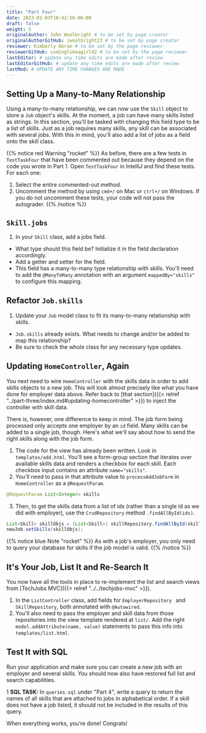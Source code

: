 ```yaml
---
title: "Part Four"
date: 2023-01-03T10:42:56-06:00
draft: false
weight: 5
originalAuthor: John Woolbright # to be set by page creator
originalAuthorGitHub: jwoolbright23 # to be set by page creator
reviewer: Kimberly Horan # to be set by the page reviewer
reviewerGitHub: codinglikeagirl42 # to be set by the page reviewer
lastEditor: # update any time edits are made after review
lastEditorGitHub: # update any time edits are made after review
lastMod: # UPDATE ANY TIME CHANGES ARE MADE
---
```


## Setting Up a Many-to-Many Relationship

Using a many-to-many relationship, we can now use the `Skill` object to store a `Job` object's skills. At the moment,
a job can have many skills listed as strings. In this section, you'll be tasked with changing this field type to be a list
of skills. Just as a job requires many skills, any skill can be associated with several jobs. With this in mind, you'll also
add a list of jobs as a field onto the skill class.

{{% notice red Warning "rocket" %}}
As before, there are a few tests in `TestTaskFour` that have been commented out because they depend on the code you wrote in Part 1. Open `TestTaskFour` in IntelliJ and find these tests. For each one:

1. Select the entire commented-out method.
1. Uncomment the method by using `cmd+/` on Mac or `ctrl+/` on Windows. If you do not uncomment these tests, your code will not pass the autograder.
{{% /notice %}}

## `Skill.jobs`

1. In your `Skill` class, add a jobs field.
- What type should this field be? Initialize it in the field declaration accordingly.
- Add a getter and setter for the field.
- This field has a many-to-many type relationship with skills. You'll need to add the `@ManyToMany` annotation with an argument `mappedBy="skills"` to configure this mapping.

## Refactor `Job.skills`

1. Update your `Job` model class to fit its many-to-many relationship with skills.
- `Job.skills` already exists. What needs to change and/or be added to map this relationship?
- Be sure to check the whole class for any necessary type updates.

## Updating `HomeController`, Again

You next need to wire `HomeController` with the skills data in order to add skills objects to a new job.
This will look almost precisely like what you have done for employer data above. Refer back to [that section]({{< relref "../part-three/index.md#updating-homecontroller" >}}) to inject the controller with skill data.

There is, however, one difference to keep in mind. The job form being processed only accepts one employer by an `id` field. Many skills can be added to a single job, though. Here's what we'll say about how to send the right skills along with the job form.

1. The code for the view has already been written. Look in `templates/add.html`. You'll see a form-group section that iterates over available skills data and renders a checkbox for each skill. Each checkbox input contains an attribute `name="skills"`.
2. You'll need to pass in that attribute value to `processAddJobForm` in `HomeController` as a `@RequestParam`.

```java
@RequestParam List<Integer> skills
```

3. Then, to get the skills data from a list of ids (rather than a single id as we did with employer), use the `CrudRepository` method `.findAllById(ids)`.

```java
List<Skill> skillObjs = (List<Skill>) skillRepository.findAllById(skills);
newJob.setSkills(skillObjs);
```

{{% notice blue Note "rocket" %}}
As with a job's employer, you only need to query your database for skills if the job model is valid.
{{% /notice %}}

## It's Your Job, List It and Re-Search It

You now have all the tools in place to re-implement the list and search views from [TechJobs MVC]({{< relref "../../techjobs-mvc" >}}).

1. In the `ListController` class, add fields for `EmployerRepository ` and `SkillRepository`, both annotated with `@Autowired`.
1. You'll also need to pass the employer and skill data from those repositories into the view template rendered at `list/`. Add the right `model.addAttribute(name, value)` statements to pass this info into `templates/list.html`.

## Test It with SQL

Run your application and make sure you can create a new job with an employer and several skills. You should now also have restored
full list and search capabilities.

1 **SQL TASK:** In `queries.sql` under "Part 4", write a query to return the names of all skills that are attached to jobs in alphabetical order. If a skill does not have a job listed, it should not be included in the results of this query.

When everything works, you’re done! Congrats!
